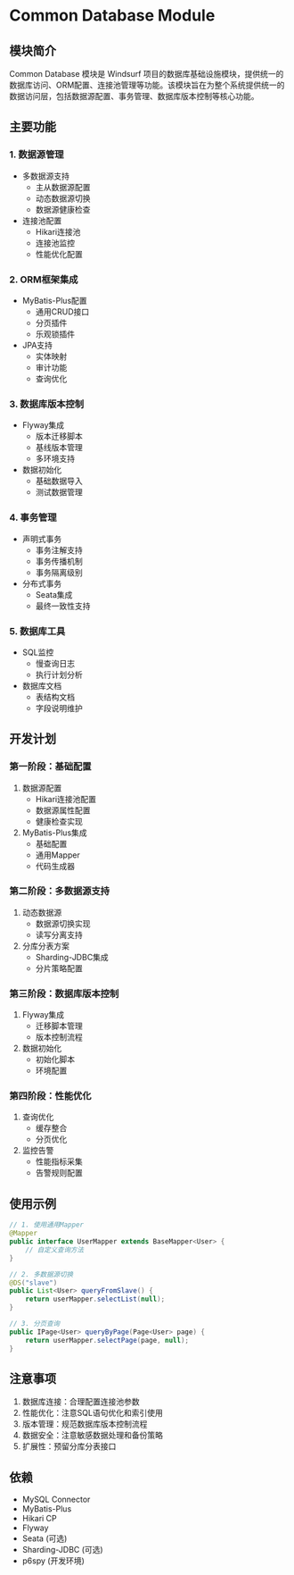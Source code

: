 # Common Database Module

## 模块简介
Common Database 模块是 Windsurf 项目的数据库基础设施模块，提供统一的数据库访问、ORM配置、连接池管理等功能。该模块旨在为整个系统提供统一的数据访问层，包括数据源配置、事务管理、数据库版本控制等核心功能。

## 主要功能

### 1. 数据源管理
- 多数据源支持
  * 主从数据源配置
  * 动态数据源切换
  * 数据源健康检查
- 连接池配置
  * Hikari连接池
  * 连接池监控
  * 性能优化配置

### 2. ORM框架集成
- MyBatis-Plus配置
  * 通用CRUD接口
  * 分页插件
  * 乐观锁插件
- JPA支持
  * 实体映射
  * 审计功能
  * 查询优化

### 3. 数据库版本控制
- Flyway集成
  * 版本迁移脚本
  * 基线版本管理
  * 多环境支持
- 数据初始化
  * 基础数据导入
  * 测试数据管理

### 4. 事务管理
- 声明式事务
  * 事务注解支持
  * 事务传播机制
  * 事务隔离级别
- 分布式事务
  * Seata集成
  * 最终一致性支持

### 5. 数据库工具
- SQL监控
  * 慢查询日志
  * 执行计划分析
- 数据库文档
  * 表结构文档
  * 字段说明维护

## 开发计划

### 第一阶段：基础配置
1. 数据源配置
   - Hikari连接池配置
   - 数据源属性配置
   - 健康检查实现
2. MyBatis-Plus集成
   - 基础配置
   - 通用Mapper
   - 代码生成器

### 第二阶段：多数据源支持
1. 动态数据源
   - 数据源切换实现
   - 读写分离支持
2. 分库分表方案
   - Sharding-JDBC集成
   - 分片策略配置

### 第三阶段：数据库版本控制
1. Flyway集成
   - 迁移脚本管理
   - 版本控制流程
2. 数据初始化
   - 初始化脚本
   - 环境配置

### 第四阶段：性能优化
1. 查询优化
   - 缓存整合
   - 分页优化
2. 监控告警
   - 性能指标采集
   - 告警规则配置

## 使用示例

```java
// 1. 使用通用Mapper
@Mapper
public interface UserMapper extends BaseMapper<User> {
    // 自定义查询方法
}

// 2. 多数据源切换
@DS("slave")
public List<User> queryFromSlave() {
    return userMapper.selectList(null);
}

// 3. 分页查询
public IPage<User> queryByPage(Page<User> page) {
    return userMapper.selectPage(page, null);
}
```

## 注意事项
1. 数据库连接：合理配置连接池参数
2. 性能优化：注意SQL语句优化和索引使用
3. 版本管理：规范数据库版本控制流程
4. 数据安全：注意敏感数据处理和备份策略
5. 扩展性：预留分库分表接口

## 依赖
- MySQL Connector
- MyBatis-Plus
- Hikari CP
- Flyway
- Seata (可选)
- Sharding-JDBC (可选)
- p6spy (开发环境)
